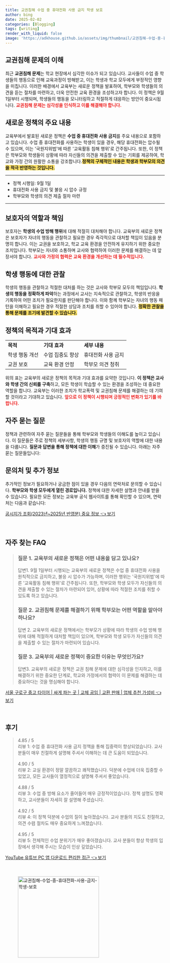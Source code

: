 ```yaml
---
title: 교권침해 수업 중 휴대전화 사용 금지 학생 보호
author: bing
date: 2025-02-02
categories: [Blogging]
tags: [writing]
render_with_liquid: false
image: 'https://adkhouse.github.io/assets/img/thumbnail/교권침해-수업-중-휴대전화-사용-금지-학생-보호.webp'
---
```



<h2 id='교권침해 문제의 이해'>교권침해 문제의 이해</h2>

<p>최근 <b>교권침해 문제</b>는 학교 현장에서 심각한 이슈가 되고 있습니다. 교사들이 수업 중 학생들의 행동으로 인해 교육과정이 방해받고, 이는 학생과 학교 모두에게 부정적인 영향을 미칩니다. 이러한 배경에서 교육부는 새로운 정책을 발표하여, 학부모와 학생들의 의견을 듣는 절차를 마련하고, 더욱 안전한 교육 환경을 조성하고자 합니다. 이 정책은 9월 1일부터 시행되며, 학생들의 행동을 모니터링하고 적절하게 대응하는 방안이 중요시됩니다. <b><span style="color: #ee2323;">교권침해 문제는 심각성을 인식하고 이를 해결해야 합니다.</span></b></p>

<h2 id='새로운 정책의 주요 내용'>새로운 정책의 주요 내용</h2>

<p>교육부에서 발효된 새로운 정책은 <b>수업 중 휴대전화 사용 금지</b>를 주요 내용으로 포함하고 있습니다. 수업 중 휴대전화를 사용하는 학생이 있을 경우, 해당 휴대전화는 압수될 수 있으며, 이는 '국원지위법'에 따른 '교육활동 침해 행위'로 간주됩니다. 또한, 이 정책은 학부모와 학생들이 상황에 따라 자신들의 의견을 제출할 수 있는 기회를 제공하여, 학교와 가정 간의 원활한 소통을 강조합니다.<b><span style="background-color: #ffe066;">정책의 구체적인 내용은 학생과 학부모의 의견을 적극 반영하는 것입니다.</span></b></p>

<hr />

<ul>
    <li>정책 시행일: 9월 1일</li>
    <li>휴대전화 사용 금지 및 불응 시 압수 규정</li>
    <li>학부모와 학생의 의견 제출 절차 마련</li>
</ul>

<hr />

<h2 id='보호자의 역할과 책임'>보호자의 역할과 책임</h2>

<p>보호자는 <b>학생의 수업 방해 행위</b>에 대해 적절히 대처해야 합니다. 교육부의 새로운 정책은 보호자가 자녀의 행동을 관찰하고 필요한 경우 즉각적으로 대처할 책임이 있음을 분명히 합니다. 이는 교권을 보호하고, 학교 교육 환경을 안전하게 유지하기 위한 중요한 조치입니다. 학부모는 자녀와 소통하며 교사와 협력하여 이러한 문제를 해결하는 데 앞장서야 합니다. <b><span style="color: #ee2323;">교사와 가정의 협력은 교육 환경을 개선하는 데 필수적입니다.</span></b></p>

<h2 id='학생 행동에 대한 관찰'>학생 행동에 대한 관찰</h2>

<p>학생의 행동을 관찰하고 적절한 대처를 하는 것은 교사와 학부모 모두의 책임입니다. <b>학생의 행동을 정확하게 파악</b>하는 과정에서 교사는 지속적으로 관찰하고, 학생의 반응을 기록하여 어떤 조치가 필요한지를 판단해야 합니다. 이와 함께 학부모는 자녀의 행동 패턴을 이해하고 필요한 경우 적절한 상담과 조치를 취할 수 있어야 합니다. <b><span style="background-color: #ffe066;">정확한 관찰을 통해 문제를 조기에 발견할 수 있습니다.</span></b></p>

<h2 id='정책의 목적과 기대 효과'>정책의 목적과 기대 효과</h2>

<table>
    <tr>
        <td><b>목적</b></td>
        <td><b>기대 효과</b></td>
        <td><b>세부 내용</b></td>
    </tr>
    <tr>
        <td>학생 행동 개선</td>
        <td>수업 집중도 향상</td>
        <td>휴대전화 사용 금지</td>
    </tr>
    <tr>
        <td>교권 보호</td>
        <td>교육 환경 안정</td>
        <td>학부모 의견 청취</td>
    </tr>
</table>

<p>위의 표는 교육부의 새로운 정책의 목적과 기대 효과를 요약한 것입니다. <b>이 정책은 교사와 학생 간의 신뢰를 구축</b>하고, 모든 학생이 학습할 수 있는 환경을 조성하는 데 중요한 역할을 합니다. 교육부는 이러한 조치가 학교폭력 및 교권침해 문제를 해결하는 데 기여할 것이라고 기대하고 있습니다. <b><span style="color: #ee2323;">앞으로 이 정책이 시행되며 긍정적인 변화가 있기를 바랍니다.</span></b></p>

<h2 id='자주 묻는 질문'>자주 묻는 질문</h2>

<p>정책과 관련하여 자주 묻는 질문들을 통해 학부모와 학생들의 이해도를 높이고 있습니다. 이 질문들은 주로 정책의 세부사항, 학생의 행동 규명 및 보호자의 역할에 대한 내용을 다룹니다. <b>질문과 답변을 통해 정책에 대한 이해</b>가 증진될 수 있습니다. 아래는 자주 묻는 질문들입니다:</p>

<h2 id='문의처 및 추가 정보'>문의처 및 추가 정보</h2>

<p>추가적인 정보가 필요하거나 궁금한 점이 있을 경우 다음의 연락처로 문의할 수 있습니다. <b>학부모와 학생 모두에게 열린 경로입니다.</b> 정책에 대한 자세한 설명과 안내를 받을 수 있습니다. 필요한 모든 정보는 교육부 공식 웹사이트를 통해 확인할 수 있으며, 연락처는 다음과 같습니다:</p>


<p><a class="click-button" title="공시지가 조회(2023년~2025년 반영분) 중요 정보" href="https://adkhouse.github.io/posts/%EA%B3%B5%EC%8B%9C%EC%A7%80%EA%B0%80-%EC%A1%B0%ED%9A%8C(2023%EB%85%84~2025%EB%85%84-%EB%B0%98%EC%98%81%EB%B6%84)-%EC%A4%91%EC%9A%94-%EC%A0%95%EB%B3%B4/" rel="dofollow">공시지가 조회(2023년~2025년 반영분) 중요 정보 👈 보기</a></p><br>
<h2 id='자주_찾는_FAQ'>자주 찾는 FAQ</h2>
<div itemscope="" itemtype="https://schema.org/FAQPage"> 
<blockquote> 
<div itemscope="" itemprop="mainEntity" itemtype="https://schema.org/Question"> 
<h3 itemprop="name">질문 1. 교육부의 새로운 정책은 어떤 내용을 담고 있나요?</h3> 
<div itemscope="" itemprop="acceptedAnswer" itemtype="https://schema.org/Answer"> 
<span itemprop="text"> 
<p>답변1. 9월 1일부터 시행되는 교육부의 새로운 정책은 수업 중 휴대전화 사용을 원칙적으로 금지하고, 불응 시 압수가 가능하며, 이러한 행위는 '국원지위법'에 따른 '교육활동 침해 행위'로 간주됩니다. 또한, 학부모와 학생 모두가 자신들의 의견을 제출할 수 있는 절차가 마련되어 있어, 상황에 따라 적절한 조치를 취할 수 있도록 하고 있습니다.</p> 
</span> 
</div> 
</div> 

<div itemscope="" itemprop="mainEntity" itemtype="https://schema.org/Question"> 
<h3 itemprop="name">질문 2. 교권침해 문제를 해결하기 위해 학부모는 어떤 역할을 맡아야 하나요?</h3> 
<div itemscope="" itemprop="acceptedAnswer" itemtype="https://schema.org/Answer"> 
<span itemprop="text"> 
<p>답변 2. 교육부의 새로운 정책에서는 학부모가 상황에 따라 학생의 수업 방해 행위에 대해 적절하게 대처할 책임이 있으며, 학부모와 학생 모두가 자신들의 의견을 제출할 수 있는 절차가 마련되어 있습니다.</p> 
</span> 
</div> 
</div>

<div itemscope="" itemprop="mainEntity" itemtype="https://schema.org/Question"> 
<h3 itemprop="name">질문 3. 교육부의 새로운 정책이 중요한 이유는 무엇인가요?</h3> 
<div itemscope="" itemprop="acceptedAnswer" itemtype="https://schema.org/Answer"> 
<span itemprop="text"> 
<p>답변3. 교육부의 새로운 정책은 교권 침해 문제에 대한 심각성을 인지하고, 이를 해결하기 위한 중요한 단계로, 학교와 가정에서의 협력이 이 문제를 해결하는 데 중요하다는 것을 명심해야 합니다.</p> 
</span> 
</div> 
</div> 
</blockquote> 
</div>
<p><a class="click-button" title="서울 구로구 중고 타이어 | 싸게 파는 곳 | 교체 공임 | 교환 판매 | 업체 추천 가성비" href="https://adkhouse.github.io/posts/%EC%84%9C%EC%9A%B8-%EA%B5%AC%EB%A1%9C%EA%B5%AC-%EC%A4%91%EA%B3%A0-%ED%83%80%EC%9D%B4%EC%96%B4-%EC%8B%B8%EA%B2%8C-%ED%8C%8C%EB%8A%94-%EA%B3%B3-%EA%B5%90%EC%B2%B4-%EA%B3%B5%EC%9E%84-%EA%B5%90%ED%99%98-%ED%8C%90%EB%A7%A4-%EC%97%85%EC%B2%B4-%EC%B6%94%EC%B2%9C-%EA%B0%80%EC%84%B1%EB%B9%84/" rel="dofollow">서울 구로구 중고 타이어 | 싸게 파는 곳 | 교체 공임 | 교환 판매 | 업체 추천 가성비 👈 보기</a></p><br>
<h2 id='후기'>후기</h2>
<div itemscope itemtype="https://schema.org/Product">
  <blockquote>
  <div itemprop="review" itemscope itemtype="https://schema.org/Review">
      <div itemprop="reviewRating" itemscope itemtype="https://schema.org/Rating"> <span itemprop="ratingValue">4.85</span> / <span itemprop="bestRating">5</span> </div>
      <span itemprop="reviewBody">리뷰 1: 수업 중 휴대전화 사용 금지 정책을 통해 집중력이 향상되었습니다. 교사 분들이 매우 친절하게 설명해 주셔서 이해하는 데 큰 도움이 되었습니다.</span>
  </div>
  <br>
  <div itemprop="review" itemscope itemtype="https://schema.org/Review">
      <div itemprop="reviewRating" itemscope itemtype="https://schema.org/Rating"> <span itemprop="ratingValue">4.90</span> / <span itemprop="bestRating">5</span> </div>
      <span itemprop="reviewBody">리뷰 2: 교실 환경이 정말 깔끔하고 쾌적했습니다. 덕분에 수업에 더욱 집중할 수 있었고, 모든 교사들이 열정적으로 설명해 주셔서 좋았습니다.</span>
  </div>
  <br>
  <div itemprop="review" itemscope itemtype="https://schema.org/Review">
      <div itemprop="reviewRating" itemscope itemtype="https://schema.org/Rating"> <span itemprop="ratingValue">4.88</span> / <span itemprop="bestRating">5</span> </div>
      <span itemprop="reviewBody">리뷰 3: 수업 중 방해 요소가 줄어들어 매우 긍정적이었습니다. 정책 설명도 명확하고, 교사분들이 자세히 잘 설명해 주셨습니다.</span>
  </div>
  <br>
  <div itemprop="review" itemscope itemtype="https://schema.org/Review">
      <div itemprop="reviewRating" itemscope itemtype="https://schema.org/Rating"> <span itemprop="ratingValue">4.92</span> / <span itemprop="bestRating">5</span> </div>
      <span itemprop="reviewBody">리뷰 4: 이 정책 덕분에 수업의 질이 높아졌습니다. 교사 분들의 지도도 친절하고, 의견 수렴 절차도 매우 중요하게 느껴졌습니다.</span>
  </div>
  <br>
  <div itemprop="review" itemscope itemtype="https://schema.org/Review">
      <div itemprop="reviewRating" itemscope itemtype="https://schema.org/Rating"> <span itemprop="ratingValue">4.95</span> / <span itemprop="bestRating">5</span> </div>
      <span itemprop="reviewBody">리뷰 5: 전체적인 수업 분위기가 매우 좋아졌습니다. 교사 분들이 항상 학생의 입장에서 생각해 주시는 모습이 인상 깊었습니다.</span>
  </div>
  </blockquote>
</div>
<p><a class="click-button" title="YouTube 유튜브 PC 앱 다운로드 편리한 접근" href="https://adkhouse.github.io/posts/YouTube-%EC%9C%A0%ED%8A%9C%EB%B8%8C-PC-%EC%95%B1-%EB%8B%A4%EC%9A%B4%EB%A1%9C%EB%93%9C-%ED%8E%B8%EB%A6%AC%ED%95%9C-%EC%A0%91%EA%B7%BC/" rel="dofollow">YouTube 유튜브 PC 앱 다운로드 편리한 접근 👈 보기</a></p><br>
<figure class="image"><img src="https://adkhouse.github.io/assets/img/thumbnail/교권침해-수업-중-휴대전화-사용-금지-학생-보호.webp" alt="교권침해-수업-중-휴대전화-사용-금지-학생-보호" width="256" height="256"></figure>